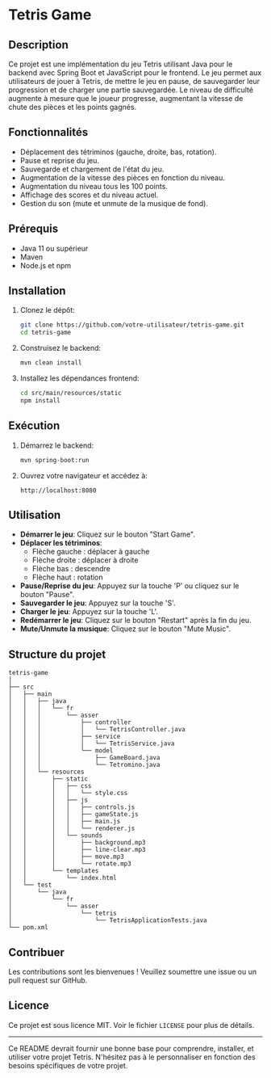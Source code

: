 # Tetris Game

## Description

Ce projet est une implémentation du jeu Tetris utilisant Java pour le backend avec Spring Boot et JavaScript pour le frontend. Le jeu permet aux utilisateurs de jouer à Tetris, de mettre le jeu en pause, de sauvegarder leur progression et de charger une partie sauvegardée. Le niveau de difficulté augmente à mesure que le joueur progresse, augmentant la vitesse de chute des pièces et les points gagnés.

## Fonctionnalités

- Déplacement des tétriminos (gauche, droite, bas, rotation).
- Pause et reprise du jeu.
- Sauvegarde et chargement de l'état du jeu.
- Augmentation de la vitesse des pièces en fonction du niveau.
- Augmentation du niveau tous les 100 points.
- Affichage des scores et du niveau actuel.
- Gestion du son (mute et unmute de la musique de fond).

## Prérequis

- Java 11 ou supérieur
- Maven
- Node.js et npm

## Installation

1. Clonez le dépôt:
    ```sh
    git clone https://github.com/votre-utilisateur/tetris-game.git
    cd tetris-game
    ```

2. Construisez le backend:
    ```sh
    mvn clean install
    ```

3. Installez les dépendances frontend:
    ```sh
    cd src/main/resources/static
    npm install
    ```

## Exécution

1. Démarrez le backend:
    ```sh
    mvn spring-boot:run
    ```

2. Ouvrez votre navigateur et accédez à:
    ```
    http://localhost:8080
    ```

## Utilisation

- **Démarrer le jeu**: Cliquez sur le bouton "Start Game".
- **Déplacer les tétriminos**:
    - Flèche gauche : déplacer à gauche
    - Flèche droite : déplacer à droite
    - Flèche bas : descendre
    - Flèche haut : rotation
- **Pause/Reprise du jeu**: Appuyez sur la touche 'P' ou cliquez sur le bouton "Pause".
- **Sauvegarder le jeu**: Appuyez sur la touche 'S'.
- **Charger le jeu**: Appuyez sur la touche 'L'.
- **Redémarrer le jeu**: Cliquez sur le bouton "Restart" après la fin du jeu.
- **Mute/Unmute la musique**: Cliquez sur le bouton "Mute Music".

## Structure du projet

```
tetris-game
│
├── src
│   ├── main
│   │   ├── java
│   │   │   └── fr
│   │   │       └── asser
│   │   │           ├── controller
│   │   │           │   └── TetrisController.java
│   │   │           ├── service
│   │   │           │   └── TetrisService.java
│   │   │           └── model
│   │   │               ├── GameBoard.java
│   │   │               └── Tetromino.java
│   │   └── resources
│   │       ├── static
│   │       │   ├── css
│   │       │   │   └── style.css
│   │       │   ├── js
│   │       │   │   ├── controls.js
│   │       │   │   ├── gameState.js
│   │       │   │   ├── main.js
│   │       │   │   └── renderer.js
│   │       │   └── sounds
│   │       │       ├── background.mp3
│   │       │       ├── line-clear.mp3
│   │       │       ├── move.mp3
│   │       │       └── rotate.mp3
│   │       └── templates
│   │           └── index.html
│   └── test
│       └── java
│           └── fr
│               └── asser
│                   └── tetris
│                       └── TetrisApplicationTests.java
└── pom.xml
```

## Contribuer

Les contributions sont les bienvenues ! Veuillez soumettre une issue ou un pull request sur GitHub.

## Licence

Ce projet est sous licence MIT. Voir le fichier `LICENSE` pour plus de détails.

---

Ce README devrait fournir une bonne base pour comprendre, installer, et utiliser votre projet Tetris. N'hésitez pas à le personnaliser en fonction des besoins spécifiques de votre projet.
